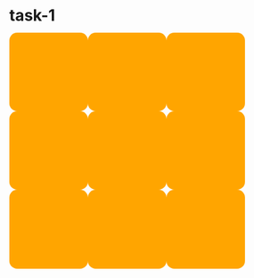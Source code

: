 # task-1
<!DOCTYPE html>
<html>
<head>
<style >
*{
	margin:0;
	padding:0;
}
body{
	width:90%;
	padding-bottom:90%;
}
div{
	width:28%;
	padding-bottom:28%;
	margin：5%;
	float:left;
	background-color:orange;
	border-radius:10%;

}
</style>
</head>
<body>
	<div></div>
	<div></div>
	<div></div>
	<div></div>
	<div></div>
	<div></div>
	<div></div>
	<div></div>
	<div></div>
</body>
</html>